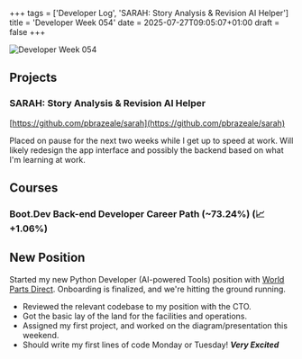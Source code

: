 +++
tags = ['Developer Log', 'SARAH: Story Analysis & Revision AI Helper']
title = 'Developer Week 054'
date = 2025-07-27T09:05:07+01:00
draft = false
+++

![Developer Week 054](https://pbrazeale.github.io/images/devweek054.jpg)

## Projects

### SARAH: Story Analysis & Revision AI Helper

[https://github.com/pbrazeale/sarah](https://github.com/pbrazeale/sarah)

Placed on pause for the next two weeks while I get up to speed at work. Will likely redesign the app interface and possibly the backend based on what I'm learning at work.

## Courses

### Boot.Dev Back-end Developer Career Path (~73.24%) (📈 +1.06%)

## New Position

Started my new Python Developer (AI-powered Tools) position with [World Parts Direct](https://www.worldpartsdirect.com/). Onboarding is finalized, and we're hitting the ground running.

- Reviewed the relevant codebase to my position with the CTO.
- Got the basic lay of the land for the facilities and operations.
- Assigned my first project, and worked on the diagram/presentation this weekend.
- Should write my first lines of code Monday or Tuesday! **_Very Excited_**
